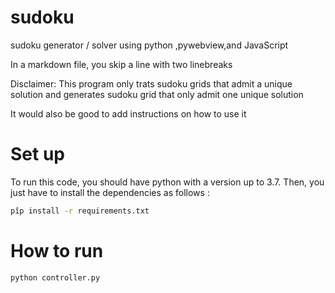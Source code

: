 # sudoku
sudoku generator / solver using python ,pywebview,and JavaScript

In a markdown file, you skip a line with two linebreaks

Disclaimer:
  This program only trats sudoku grids that admit a unique solution and generates sudoku grid that only admit one unique solution

It would also be good to add instructions on how to use it

# Set up 
To run this code, you should have python with a version up to 3.7. Then, you just have to install the dependencies as follows :

```bash
pîp install -r requirements.txt
```

# How to run

```bash
python controller.py
```